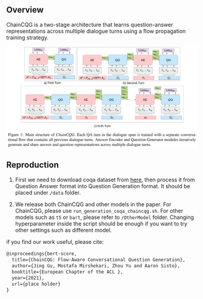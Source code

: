 ## Overview

ChainCQG is a two-stage architecture that learns question-answer representations across multiple dialogue turns using a flow propagation training strategy.

![](./ChainCQG.png "ChainCQG")


## Reproduction
1. First we need to download coqa dataset from [here](https://stanfordnlp.github.io/coqa/), then process it from Question Answer format into Question Generation format. It should be placed under `/data` folder.

2. We release both ChainCQG and other models in the paper. For ChainCQG, please use `run_generation_coqa_chaincqg.sh`. For other models such as `t5` or `bart`, please refer to `/OtherModel` folder. Changing hyperparameter inside the script should be enough if you want to try other settings such as different model.


if you find our work useful, please cite:
```
@inproceedings{bert-score,
  title={ChainCQG: Flow-Aware Conversational Question Generation},
  author={Jing Gu, Mostafa Mirshekari, Zhou Yu and Aaron Sisto},
  booktitle={European Chapter of the ACL },
  year={2021},
  url={place holder}
}
```
